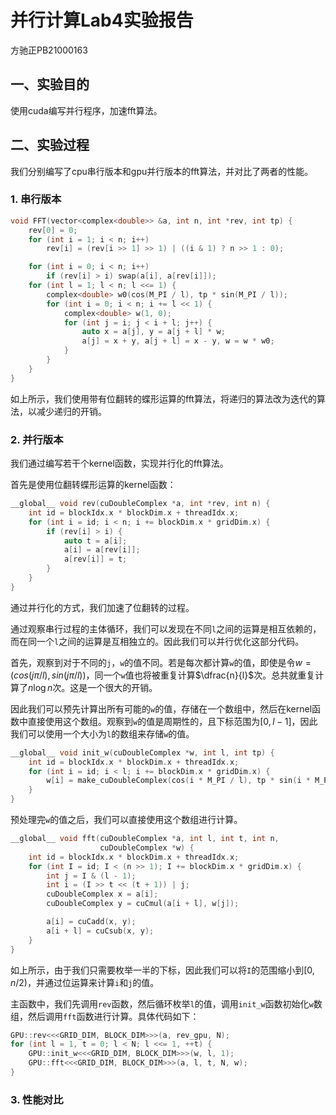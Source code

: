 # 并行计算Lab4实验报告
方驰正PB21000163
## 一、实验目的
使用cuda编写并行程序，加速fft算法。
## 二、实验过程
我们分别编写了cpu串行版本和gpu并行版本的fft算法，并对比了两者的性能。
### 1. 串行版本
```c++
void FFT(vector<complex<double>> &a, int n, int *rev, int tp) {
    rev[0] = 0;
    for (int i = 1; i < n; i++)
        rev[i] = (rev[i >> 1] >> 1) | ((i & 1) ? n >> 1 : 0);

    for (int i = 0; i < n; i++)
        if (rev[i] > i) swap(a[i], a[rev[i]]);
    for (int l = 1; l < n; l <<= 1) {
        complex<double> w0(cos(M_PI / l), tp * sin(M_PI / l));
        for (int i = 0; i < n; i += l << 1) {
            complex<double> w(1, 0);
            for (int j = i; j < i + l; j++) {
                auto x = a[j], y = a[j + l] * w;
                a[j] = x + y, a[j + l] = x - y, w = w * w0;
            }
        }
    }
}
```
如上所示，我们使用带有位翻转的蝶形运算的fft算法，将递归的算法改为迭代的算法，以减少递归的开销。

### 2. 并行版本

我们通过编写若干个kernel函数，实现并行化的fft算法。

首先是使用位翻转蝶形运算的kernel函数：
```c++
__global__ void rev(cuDoubleComplex *a, int *rev, int n) {
    int id = blockIdx.x * blockDim.x + threadIdx.x;
    for (int i = id; i < n; i += blockDim.x * gridDim.x) {
        if (rev[i] > i) {
            auto t = a[i];
            a[i] = a[rev[i]];
            a[rev[i]] = t;
        }
    }
}
```
通过并行化的方式，我们加速了位翻转的过程。

通过观察串行过程的主体循环，我们可以发现在不同`l`之间的运算是相互依赖的，而在同一个`l`之间的运算是互相独立的。因此我们可以并行优化这部分代码。

首先，观察到对于不同的`j`，`w`的值不同。若是每次都计算`w`的值，即使是令$w=(cos(j\pi/l),sin(j\pi/l))$，同一个`w`值也将被重复计算$\dfrac{n}{l}$次。总共就重复计算了$n\log n$次。这是一个很大的开销。

因此我们可以预先计算出所有可能的`w`的值，存储在一个数组中，然后在kernel函数中直接使用这个数组。观察到`w`的值是周期性的，且下标范围为$[0,l-1]$，因此我们可以使用一个大小为`l`的数组来存储`w`的值。

```c++
__global__ void init_w(cuDoubleComplex *w, int l, int tp) {
    int id = blockIdx.x * blockDim.x + threadIdx.x;
    for (int i = id; i < l; i += blockDim.x * gridDim.x) {
        w[i] = make_cuDoubleComplex(cos(i * M_PI / l), tp * sin(i * M_PI / l));
    }
}
```

预处理完`w`的值之后，我们可以直接使用这个数组进行计算。

```c++
__global__ void fft(cuDoubleComplex *a, int l, int t, int n,
                    cuDoubleComplex *w) {
    int id = blockIdx.x * blockDim.x + threadIdx.x;
    for (int I = id; I < (n >> 1); I += blockDim.x * gridDim.x) {
        int j = I & (l - 1);
        int i = (I >> t << (t + 1)) | j;
        cuDoubleComplex x = a[i];
        cuDoubleComplex y = cuCmul(a[i + l], w[j]);

        a[i] = cuCadd(x, y);
        a[i + l] = cuCsub(x, y);
    }
}
```
如上所示，由于我们只需要枚举一半的下标，因此我们可以将`I`的范围缩小到$[0,n/2)$，并通过位运算来计算`i`和`j`的值。

主函数中，我们先调用`rev`函数，然后循环枚举`l`的值，调用`init_w`函数初始化`w`数组，然后调用`fft`函数进行计算。具体代码如下：
```c++
GPU::rev<<<GRID_DIM, BLOCK_DIM>>>(a, rev_gpu, N);
for (int l = 1, t = 0; l < N; l <<= 1, ++t) {
    GPU::init_w<<<GRID_DIM, BLOCK_DIM>>>(w, l, 1);
    GPU::fft<<<GRID_DIM, BLOCK_DIM>>>(a, l, t, N, w);
}
```
### 3. 性能对比
